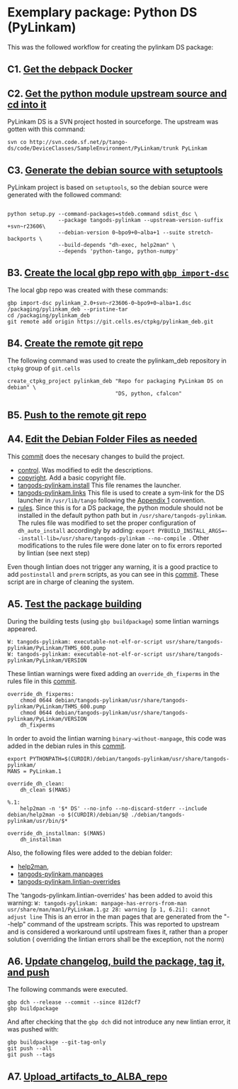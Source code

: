 # Exemplary package: Python DS (PyLinkam)

This was the followed workflow for creating the pylinkam DS package:

## C1. [Get the debpack Docker](recipe.Get_the_debpack_Docker.md)

## C2. [Get the python module upstream source and cd into it](recipe.Get_the_python_module_upstream_source.md)

PyLinkam DS is a SVN project hosted in sourceforge. The upstream was gotten
with this command:
```
svn co http://svn.code.sf.net/p/tango-ds/code/DeviceClasses/SampleEnvironment/PyLinkam/trunk PyLinkam
```

## C3. [Generate the debian source with setuptools](recipe.Generate_the_debian_source_with_setuptools.md)

PyLinkam project is based on `setuptools`, so the debian source were
generated with the followed command:
```

python setup.py --command-packages=stdeb.command sdist_dsc \
                --package tangods-pylinkam --upstream-version-suffix +svn~r23606\
                --debian-version 0~bpo9+0~alba+1 --suite stretch-backports \
                --build-depends "dh-exec, help2man" \
                --depends 'python-tango, python-numpy'
``` 

## B3. [Create the local gbp repo with `gbp import-dsc`](recipe.Create_the_local_gbp_repo_with_gbp_import-dsc.md)

The local gbp repo was created with these commands:

```
gbp import-dsc pylinkam_2.0+svn~r23606-0~bpo9+0~alba+1.dsc /packaging/pylinkam_deb --pristine-tar
cd /packaging/pylinkam_deb
git remote add origin https://git.cells.es/ctpkg/pylinkam_deb.git
```

## B4. [Create the remote git repo](recipe.Create_the_remote_git_repo.md)

The following command was used to create the pylinkam_deb repository in 
`ctpkg` group of `git.cells` 

```
create_ctpkg_project pylinkam_deb "Repo for packaging PyLinkam DS on debian" \
                                  "DS, python, cfalcon"
```

## B5. [Push to the remote git repo](recipe.Push_to_the_remote_git_repo.md)

## A4. [Edit the Debian Folder Files as needed](recipe.Edit_the_Debian_Folder_Files.md)

This [commit](https://git.cells.es/ctpkg/pylinkam_deb/commit/7825d24acc9d9c98d451cea26a1231f69352278b) does
the necesary changes to build the project.
* [control](https://git.cells.es/ctpkg/pylinkam_deb/blob/8e48e8ae61f99cb37589703fe422add5d6176f3e/debian/control). Was modified to edit the descriptions.
* [copyright](https://git.cells.es/ctpkg/pylinkam_deb/blob/8e48e8ae61f99cb37589703fe422add5d6176f3e/debian/copyright). Add a basic copyright file.
* [tangods-pylinkam.install](https://git.cells.es/ctpkg/pylinkam_deb/blob/8e48e8ae61f99cb37589703fe422add5d6176f3e/debian/tangods-pylinkam.install) This file renames the launcher.
* [tangods-pylinkam.links](https://git.cells.es/ctpkg/pylinkam_deb/blob/8e48e8ae61f99cb37589703fe422add5d6176f3e/debian/tangods-pylinkam.links) 
This file is used to create a sym-link for the DS launcher
in `/usr/lib/tango` following the [Appendix 1](https://git.cells.es/ctpkg/documentation/blob/master/Appendix_1.md) convention.
* [rules](https://git.cells.es/ctpkg/pylinkam_deb/blob/8e48e8ae61f99cb37589703fe422add5d6176f3e/debian/rules). 
Since this is for a DS package, the python module should not be installed in the
default python path but in `/usr/share/tangods-pylinkam`. The rules file was 
modified to set the proper configuration of `dh_auto_install` accordingly by adding:
`export PYBUILD_INSTALL_ARGS=--install-lib=/usr/share/tangods-pylinkam --no-compile `.
Other modifications to the rules file were done later on to fix errors reported 
by lintian (see next step)

Even though lintian does not trigger any warning, it is a good practice to add 
`postinstall` and `prerm` scripts, as you can see in this [commit](https://git.cells.es/ctpkg/pylinkam_deb/commit/efbabe36189ffd8e59be90ca3c3fcd2a01169837).
These script are in charge of cleaning the system.

## A5. [Test the package building](https://git.cells.es/ctpkg/documentation/blob/master/Test_the_package_building.md)

During the building tests (using `gbp buildpackage`) some lintian warnings appeared.
```
W: tangods-pylinkam: executable-not-elf-or-script usr/share/tangods-pylinkam/PyLinkam/THMS_600.pump
W: tangods-pylinkam: executable-not-elf-or-script usr/share/tangods-pylinkam/PyLinkam/VERSION
```
These lintian warnings were fixed adding an `override_dh_fixperms` in the rules 
file in this [commit](https://git.cells.es/ctpkg/pylinkam_deb/commit/9aade0ce7f718b4041a96a916566fc07ce42a6ce).
```
override_dh_fixperms:
	chmod 0644 debian/tangods-pylinkam/usr/share/tangods-pylinkam/PyLinkam/THMS_600.pump
	chmod 0644 debian/tangods-pylinkam/usr/share/tangods-pylinkam/PyLinkam/VERSION
	dh_fixperms
```

In order to avoid the lintian warning `binary-without-manpage`, this code was added in the debian rules
in this [commit](https://git.cells.es/ctpkg/pylinkam_deb/commit/c886ba5c526a0e5b6e73b2d51b76a4a104e6cbcf).
```
export PYTHONPATH=$(CURDIR)/debian/tangods-pylinkam/usr/share/tangods-pylinkam/
MANS = PyLinkam.1

override_dh_clean:
	dh_clean $(MANS)

%.1:
	help2man -n '$* DS' --no-info --no-discard-stderr --include debian/help2man -o $(CURDIR)/debian/$@ ./debian/tangods-pylinkam/usr/bin/$*

override_dh_installman: $(MANS)
	dh_installman
``` 

Also, the following files were added to the debian folder: 
- [help2man](https://git.cells.es/ctpkg/pylinkam_deb/blob/8e48e8ae61f99cb37589703fe422add5d6176f3e/debian/help2man),
- [tangods-pylinkam.manpages](https://git.cells.es/ctpkg/pylinkam_deb/blob/8e48e8ae61f99cb37589703fe422add5d6176f3e/debian/tangods-pylinkam.manpages)
- [tangods-pylinkam.lintian-overrides](https://git.cells.es/ctpkg/pylinkam_deb/blob/8e48e8ae61f99cb37589703fe422add5d6176f3e/debian/tangods-pylinkam.lintian-overrides)

The 'tangods-pylinkam.lintian-overrides' has been added to avoid this warning: 
`W: tangods-pylinkam: manpage-has-errors-from-man usr/share/man/man1/PyLinkam.1.gz 28: warning [p 1, 6.2i]: cannot adjust line`
This is an error in the man pages that are generated from the "--help" command 
of the upstream scripts. This was reported to upstream and is considered a 
workaround until upstream fixes it, rather than a proper solution ( overriding 
the lintian errors shall be the exception, not the norm)

## A6. [Update changelog, build the package, tag it, and push](https://git.cells.es/ctpkg/documentation/blob/master/Update_changelog_build_the_package_tag_it_and_push.md)

The following commands were executed.

```
gbp dch --release --commit --since 812dcf7
gbp buildpackage
```

And after checking that the `gbp dch` did not introduce any new lintian error, 
it was pushed with:

```
gbp buildpackage --git-tag-only 
git push --all
git push --tags

```

## A7. [Upload_artifacts_to_ALBA_repo](https://git.cells.es/ctpkg/documentation/blob/master/Upload_artifacts_to_ALBA_repo.md)

